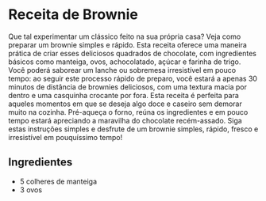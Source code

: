 # Receita de Brownie

Que tal experimentar um clássico feito na sua própria casa? Veja como preparar um brownie simples e rápido. Esta receita oferece uma maneira prática de criar esses deliciosos quadrados de chocolate, com ingredientes básicos como manteiga, ovos, achocolatado, açúcar e farinha de trigo. Você poderá saborear um lanche ou sobremesa irresistível em pouco tempo: ao seguir este processo rápido de preparo, você estará a apenas 30 minutos de distância de brownies deliciosos, com uma textura macia por dentro e uma casquinha crocante por fora. Esta receita é perfeita para aqueles momentos em que se deseja algo doce e caseiro sem demorar muito na cozinha. Pré-aqueça o forno, reúna os ingredientes e em pouco tempo estará apreciando a maravilha do chocolate recém-assado. Siga estas instruções simples e desfrute de um brownie simples, rápido, fresco e irresistível em pouquíssimo tempo!

## Ingredientes
- 5 colheres de manteiga
- 3 ovos